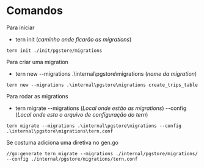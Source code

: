 # Comandos

Para iniciar

- tern init (*caminho onde ficarão as migrations*)

```
tern init ./init/pgstore/migrations
```

Para criar uma migration

- tern new --migrations .\internal\pgstore\migrations (*nome da migration*)

```
tern new --migrations .\internal\pgstore\migrations create_trips_table
```

Para rodar as migrations

- tern migrate --migrations (*Local onde estão as migrations*) --config (*Local onde esta o arquivo de configuração do tern*)

```
tern migrate --migrations .\internal\pgstore\migrations --config .\internal\pgstore\migrations\tern.conf
```

Se costuma adiciona uma diretiva no gen.go

```
//go:generate tern migrate --migrations ./internal/pgstore/migrations/ --config ./internal/pgstore/migrations/tern.conf
```
